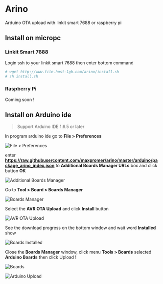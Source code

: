 # Arino
Arduino OTA upload with linkit smart 7688 or raspberry pi

## Install on micropc
### Linkit Smart 7688
Login ssh to your linkit smart 7688 then enter bottom command
```sh
# wget http://www.file.host-1gb.com/arino/install.sh
# sh install.sh
```
### Raspberry Pi
Coming soon !

## Install on Arduino ide
> Support Arduino IDE 1.6.5 or later

In program arduino ide go to **File > Preferences**

![File > Preferences](http://a.lnwpic.com/ldc5ua.png)

enter __https://raw.githubusercontent.com/maxpromer/arino/master/arduino/package_arino_index.json__ to **Additional Boards Manager URLs** box and click button **OK**

![Additional Boards Manager](http://a.lnwpic.com/zi14q5.png)

Go to **Tool > Board > Boards Manager**

![Boards Manager](http://a.lnwpic.com/jenmjm.png)

Select the **AVR OTA Upload** and click **Install** button

![AVR OTA Upload](http://a.lnwpic.com/fxos11.png)

See the download progress on the bottom window and wait word **Installed** show

![Boards Installed](http://a.lnwpic.com/0jzj17.png)

Close the **Boards Manager** window, click menu **Tools > Boards** selected **Arduino Boards** then click Upload !

![Boards](http://a.lnwpic.com/cncg7o.png)

![Arduino Upload](http://a.lnwpic.com/zt479z.png)

